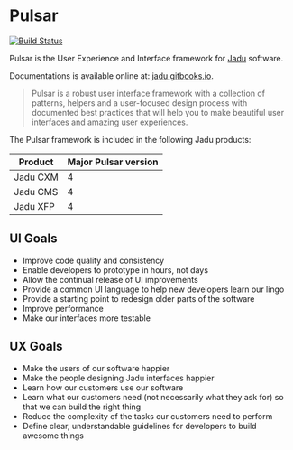 # Pulsar

[![Build Status](https://travis-ci.org/jadu/pulsar.svg?branch=master)](https://travis-ci.org/jadu/pulsar)

Pulsar is the User Experience and Interface framework for [Jadu](http://jadu.net) software.

Documentations is available online at: [jadu.gitbooks.io](https://jadu.gitbooks.io/pulsar/).

> Pulsar is a robust user interface framework with a collection of patterns, helpers and a user-focused design process with documented best practices that will help you to make beautiful user interfaces and amazing user experiences.

The Pulsar framework is included in the following Jadu products:

| Product      | Major Pulsar version |
| ------------ | -------------------- |
| Jadu CXM     | 4                    |
| Jadu CMS     | 4                    |
| Jadu XFP     | 4                    |

## UI Goals
* Improve code quality and consistency
* Enable developers to prototype in hours, not days
* Allow the continual release of UI improvements
* Provide a common UI language to help new developers learn our lingo
* Provide a starting point to redesign older parts of the software
* Improve performance
* Make our interfaces more testable

## UX Goals
* Make the users of our software happier
* Make the people designing Jadu interfaces happier
* Learn how our customers use our software
* Learn what our customers need (not necessarily what they ask for) so that we can build the right thing
* Reduce the complexity of the tasks our customers need to perform
* Define clear, understandable guidelines for developers to build awesome things
